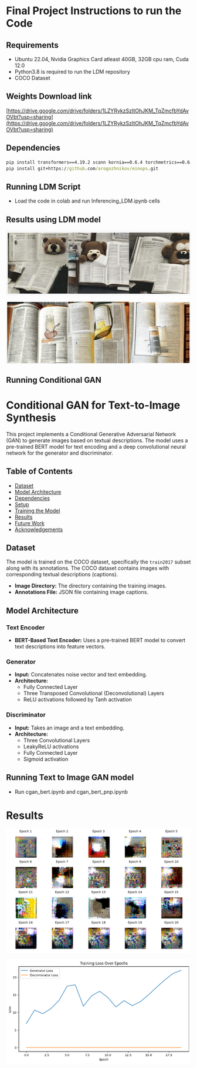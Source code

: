 # Final Project Instructions to run the Code



## Requirements

* Ubuntu 22.04, Nvidia Graphics Card atleast 40GB, 32GB cpu ram, Cuda 12.0  
* Python3.8 is required to run the LDM repository
* COCO Dataset

## Weights Download link

[https://drive.google.com/drive/folders/1LZYRykzSzItOhJKM_TqZmcfbYdAvOVbt?usp=sharing](https://drive.google.com/drive/folders/1LZYRykzSzItOhJKM_TqZmcfbYdAvOVbt?usp=sharing)

## Dependencies 

```cmd
pip install transformers==4.19.2 scann kornia==0.6.4 torchmetrics==0.6.0
pip install git+https://github.com/arogozhnikov/einops.git
```

## Running LDM Script

* Load the code in colab and run Inferencing_LDM.ipynb cells 

## Results using LDM model

![](overleaf_files/a_happy_bear.png)

![](overleaf_files/a_happy_beer.png)



## Running Conditional GAN

# Conditional GAN for Text-to-Image Synthesis

This project implements a Conditional Generative Adversarial Network (GAN) to generate images based on textual descriptions. The model uses a pre-trained BERT model for text encoding and a deep convolutional neural network for the generator and discriminator.

## Table of Contents

- [Dataset](#dataset)
- [Model Architecture](#model-architecture)
- [Dependencies](#dependencies)
- [Setup](#setup)
- [Training the Model](#training-the-model)
- [Results](#results)
- [Future Work](#future-work)
- [Acknowledgements](#acknowledgements)

## Dataset

The model is trained on the COCO dataset, specifically the `train2017` subset along with its annotations. The COCO dataset contains images with corresponding textual descriptions (captions).

- **Image Directory:** The directory containing the training images.
- **Annotations File:** JSON file containing image captions.

## Model Architecture

### Text Encoder

- **BERT-Based Text Encoder:** Uses a pre-trained BERT model to convert text descriptions into feature vectors.

### Generator

- **Input:** Concatenates noise vector and text embedding.
- **Architecture:**
  - Fully Connected Layer
  - Three Transposed Convolutional (Deconvolutional) Layers
  - ReLU activations followed by Tanh activation

### Discriminator

- **Input:** Takes an image and a text embedding.
- **Architecture:**
  - Three Convolutional Layers
  - LeakyReLU activations
  - Fully Connected Layer
  - Sigmoid activation

## Running Text to Image GAN model

* Run cgan_bert.ipynb and cgan_bert_pnp.ipynb 

# Results

![](overleaf_files/test4_stitched_image.png)

![Model Loss](overleaf_files/test4_plots.png)
